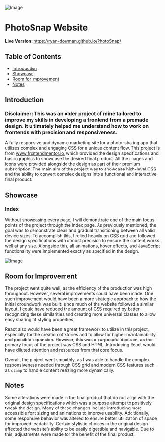 ![Image](https://github.com/user-attachments/assets/28e8f30f-1b16-4266-ac19-26c211035394)

# PhotoSnap Website
**Live Version:** https://ryan-dowman.github.io/PhotoSnap/

## Table of Contents
- [Introduction](#introduction)
- [Showcase](#showcase)
- [Room for Improvement](#room-for-improvement)
- [Notes](#notes)

## Introduction
### Disclaimer: This was an older project of mine tailored to improve my skills in developing a frontend from a premade design. It ultimately helped me understand how to work on frontends with precision and responsiveness.

A fully responsive and dynamic marketing site for a photo-sharing app that utilizes complex and engaging CSS for a unique content flow. This project is from www.frontendmentor.io, which provided the design specifications and basic graphics to showcase the desired final product. All the images and icons were provided alongside the design as part of their premium subscription. The main aim of the project was to showcase high-level CSS and the ability to convert complex designs into a functional and interactive final product. 

## Showcase
### Index
Without showcasing every page, I will demonstrate one of the main focus points of the project through the index page. As previously mentioned, the goal was to demonstrate clean and gradual transitioning between all valid device sizes. To accomplish this, I relied heavily on CSS grid and followed the design specifications with utmost precision to ensure the content works well at any size. Alongside this, all animations, hover effects, and JavaScript functionality were implemented exactly as specified in the design.

![Image](https://github.com/user-attachments/assets/5526456a-b9ec-4a0c-ad53-e04d29f1453a)

## Room for Improvement
The project went quite well, as the efficiency of the production was high throughout. However, several improvements could have been made. One such improvement would have been a more strategic approach to how the initial groundwork was built; since much of the website followed a similar layout, I could have reduced the amount of CSS required by better recognizing these similarities and creating more universal classes to allow easy sharing of styling properties. 

React also would have been a great framework to utilize in this project, especially for the creation of stories and to allow for higher maintainability and possible expansion. However, this was a purposeful decision, as the primary focus of the project was CSS and HTML. Introducing React would have diluted attention and resources from that core focus. 

Overall, the project went smoothly, as I was able to handle the complex responsiveness needed through CSS grid and modern CSS features such as `clamp` to handle content resizing more dynamically.

## Notes
Some alterations were made in the final product that do not align with the original design specifications which was a purpose attempt to positively tweak the design. Many of these changes include introducing more accessible font sizing and animations to improve usability. Additionally, some responsive behavior was altered to ensure better utilization of space for improved readability. Certain stylistic choices in the original design affected the website’s ability to be easily digestible and navigable. Due to this, adjustments were made for the benefit of the final product.
